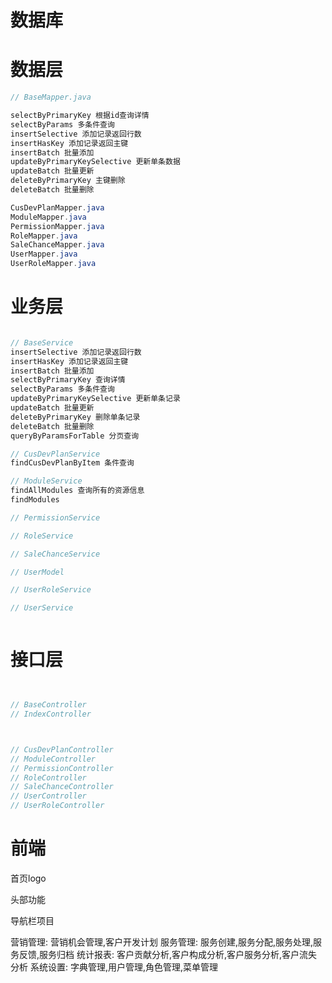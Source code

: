 


# 数据库



# 数据层

```java
// BaseMapper.java

selectByPrimaryKey 根据id查询详情
selectByParams 多条件查询
insertSelective 添加记录返回行数
insertHasKey 添加记录返回主键
insertBatch 批量添加
updateByPrimaryKeySelective 更新单条数据
updateBatch 批量更新
deleteByPrimaryKey 主键删除
deleteBatch 批量删除

CusDevPlanMapper.java
ModuleMapper.java
PermissionMapper.java
RoleMapper.java
SaleChanceMapper.java
UserMapper.java
UserRoleMapper.java

```









# 业务层


```java

// BaseService
insertSelective 添加记录返回行数
insertHasKey 添加记录返回主键
insertBatch 批量添加
selectByPrimaryKey 查询详情
selectByParams 多条件查询
updateByPrimaryKeySelective 更新单条记录
updateBatch 批量更新
deleteByPrimaryKey 删除单条记录
deleteBatch 批量删除
queryByParamsForTable 分页查询

// CusDevPlanService
findCusDevPlanByItem 条件查询

// ModuleService
findAllModules 查询所有的资源信息
findModules 

// PermissionService

// RoleService

// SaleChanceService

// UserModel

// UserRoleService

// UserService



```








# 接口层



```java


// BaseController
// IndexController



// CusDevPlanController
// ModuleController
// PermissionController
// RoleController
// SaleChanceController
// UserController
// UserRoleController


```






# 前端


首页logo


头部功能



导航栏项目

营销管理: 营销机会管理,客户开发计划
服务管理: 服务创建,服务分配,服务处理,服务反馈,服务归档
统计报表: 客户贡献分析,客户构成分析,客户服务分析,客户流失分析
系统设置: 字典管理,用户管理,角色管理,菜单管理










